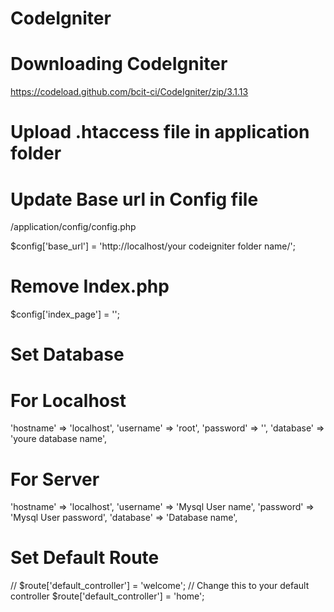 # CodeIgniter

# Downloading CodeIgniter
https://codeload.github.com/bcit-ci/CodeIgniter/zip/3.1.13

# Upload .htaccess file in application folder

# Update Base url in Config file
/application/config/config.php

$config['base_url'] = 'http://localhost/your codeigniter folder name/';

# Remove Index.php
$config['index_page'] = '';

# Set Database

For Localhost
==========================
'hostname' => 'localhost',
'username' => 'root',
'password' => '',
'database' => 'youre database name',

For Server
============================
'hostname' => 'localhost',
'username' => 'Mysql User name',
'password' => 'Mysql User password',
'database' => 'Database name',

# Set Default Route 

// $route['default_controller'] = 'welcome'; // Change this to your default controller
$route['default_controller'] = 'home';
